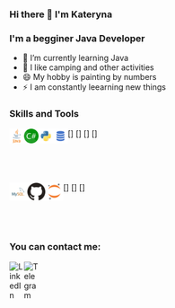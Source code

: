 ### Hi there 👋 I'm Kateryna

### I'm a begginer Java Developer

- 🌱 I’m currently learning Java
- 👯 I like camping and other activities
- 😄 My hobby is painting by numbers 
- ⚡ I am constantly leearning new things

### Skills and Tools

[<img align="left" alt="Java" width="26px" src="https://raw.githubusercontent.com/github/explore/5b3600551e122a3277c2c5368af2ad5725ffa9a1/topics/java/java.png" />]
[<img align="left" alt="C#" width="26px" src="https://raw.githubusercontent.com/github/explore/80688e429a7d4ef2fca1e82350fe8e3517d3494d/topics/csharp/csharp.png" />]
[<img align="left" alt="Python" width="26px" src="https://raw.githubusercontent.com/github/explore/80688e429a7d4ef2fca1e82350fe8e3517d3494d/topics/python/python.png" />]
[<img align="left" alt="SQL" width="26px" src="https://raw.githubusercontent.com/github/explore/80688e429a7d4ef2fca1e82350fe8e3517d3494d/topics/sql/sql.png" />]

<br />
<br />
<br />

[<img align="left" alt="MySQL" width="32px" src="https://raw.githubusercontent.com/github/explore/80688e429a7d4ef2fca1e82350fe8e3517d3494d/topics/mysql/mysql.png" />]
[<img align="left" alt="GitHub" width="32px" src="https://raw.githubusercontent.com/github/explore/89bdd9644f44d1b12180fd512b95574fe4c54617/topics/github-api/github-api.png" />]
[<img align="left" alt="JupiterNotebook" width="32px" src="https://raw.githubusercontent.com/github/explore/80688e429a7d4ef2fca1e82350fe8e3517d3494d/topics/jupyter-notebook/jupyter-notebook.png" />]

<br />
<br />
<br />

### You can contact me:

[<img align="left" alt="LinkedIn" width="26px" src="https://cdn-icons-png.flaticon.com/128/174/174857.png" />][linkedin]
[<img align="left" alt="Telegram" width="26px" src="https://cdn-icons-png.flaticon.com/128/2111/2111646.png" />][telegram]

[linkedin]: https://www.linkedin.com/in/kateryna-holtvianska-433540210/
[telegram]: https://t.me/KateHolt